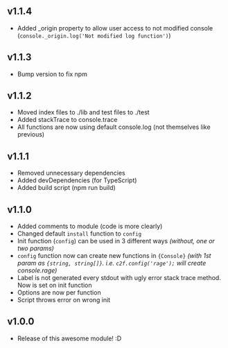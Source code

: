 ## v1.1.4
* Added _origin property to allow user access to not modified console (`console._origin.log('Not modified log function')`)

## v1.1.3
* Bump version to fix npm

## v1.1.2
* Moved index files to ./lib and test files to ./test
* Added stackTrace to console.trace
* All functions are now using default console.log (not themselves like previous)

## v1.1.1
* Removed unnecessary dependencies
* Added devDependencies (for TypeScript)
* Added build script (npm run build)

## v1.1.0
* Added comments to module (code is more clearly)
* Changed default `install` function to `config`
* Init function (`config`) can be used in 3 different ways *(without, one or two params)*
* `config` function now can create new functions in `{Console}` *(with 1st param as `{string, string[]}`. i.e. `c2f.config('rage');` will create console.rage)*
* Label is not generated every stdout with ugly error stack trace method. Now is set on init function
* Options are now per function
* Script throws error on wrong init

## v1.0.0
* Release of this awesome module! :D